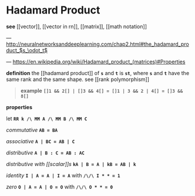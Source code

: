 # Hadamard Product

**see** [[vector]], [[vector in rn]], [[matrix]], [[math notation]]

&mdash; <http://neuralnetworksanddeeplearning.com/chap2.html#the_hadamard_product_$s_\odot_t$>

&mdash; <https://en.wikipedia.org/wiki/Hadamard_product_(matrices)#Properties>

**definition** the [[hadamard product]] of **`s`** and **`t`** is **`st`**, where **`s`** and **`t`** have the same rank and the same shape. see [[rank polymorphism]]

> **example** **`[]1 && 2[] | []3 && 4[] = []1 | 3 && 2 | 4[] = []3 && 8[]`**

**properties**

let **`RR k /\ MM A /\ MM B /\ MM C`**

_commutative_ **`AB = BA`**

_associative_ **`A | BC = AB | C`**

_distributive_ **`A | B : C = AB : AC`**

_distributive with [[scalar]]s_ **`kA | B = A | kB = AB | k`**

_identity_ **`I | A = A | I = A`** with **`/\/\ I * * = 1`**

_zero_ **`O | A = A | O = O`** with **`/\/\ O * * = 0`**
